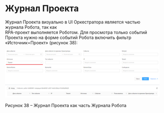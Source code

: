# Журнал Проекта

Журнал Проекта визуально в UI Оркестратора является частью журнала Робота, так как\
RPA-проект выполняется Роботом. Для просмотра только событий Проекта нужно на форме событий Робота включить фильтр «Источник=Проект» (рисунок 38):

![](<../../.gitbook/assets/0 (2)>)

Рисунок 38 – Журнал Проекта как часть Журнала Робота
